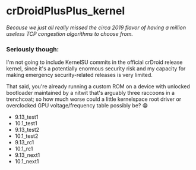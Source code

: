 # crDroidPlusPlus_kernel
_Because we just all really missed the circa 2019 flavor of having a million useless TCP congestion algorithms to choose from._

### Seriously though:
I'm not going to include KernelSU commits in the official crDroid release kernel, since it's a potentially enormous security risk and my capacity for making emergency security-related releases is very limited.

That said, you're already running a custom ROM on a device with unlocked bootloader maintained by a nitwit that's arguably three raccoons in a trenchcoat; so how much worse could a little kernelspace root driver or overclocked GPU voltage/frequency table possibly be? 😁

- 9.13_test1
- 10.1_test1
- 9.13_test2
- 10.1_test2
- 9.13_rc1
- 10.1_rc1
- 9.13_next1
- 10.1_next1
